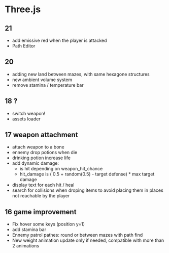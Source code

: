 # Three.js

## 21

- add emissive red when the player is attacked
- Path Editor

## 20
- adding new land between mazes, with same hexagone structures
- new ambient volume system
- remove stamina / temperature bar

## 18 ?
- switch weapon!
- assets loader

## 17 weapon attachment
- attach weapon to a bone
- ennemy drop  potions when die
- drinking potion increase life
- add dynamic damage:
    * is hit depending on weapon_hit_chance
    * hit_damage is ( 0.5 + random(0.5) - target defense) * max target damage
- display text for each hit / heal
- search for collisions when droping items to avoid placing them in places not reachable 
by the player


## 16 game improvement
- Fix hover some keys (position y=1)
- add stamina bar
- Ennemy patrol pathes: round or between mazes with path find
- New weight animation update only if needed, compatible with more than 2 animations 

